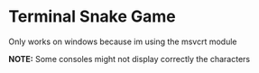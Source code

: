 # Terminal Snake Game

Only works on windows because im using the msvcrt module

**NOTE:** Some consoles might not display correctly the characters
